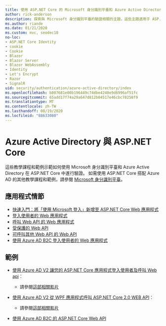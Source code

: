 ```yaml
---
title: 使用 ASP.NET Core 的 Microsoft 身分識別平臺和 Azure Active Directory
author: rick-anderson
description: 探索與 Microsoft 身分識別平臺的驗證相關的主題，這些主題適用于 ASP.NET Core 中的 web 應用程式和 Api 的 Azure Active Directory。
ms.author: riande
ms.date: 01/21/2020
ms.custom: mvc, seodec18
no-loc:
- ASP.NET Core Identity
- cookie
- Cookie
- Blazor
- Blazor Server
- Blazor WebAssembly
- Identity
- Let's Encrypt
- Razor
- SignalR
uid: security/authentication/azure-active-directory/index
ms.openlocfilehash: b807681e00b196449c74dbe4240e9d6996af51fc
ms.sourcegitcommit: 65add17f74a29a647d812b04517e46cbc78258f9
ms.translationtype: MT
ms.contentlocale: zh-TW
ms.lasthandoff: 08/19/2020
ms.locfileid: "88633080"
---
```

# <a name="azure-active-directory-with-aspnet-core"></a>Azure Active Directory 與 ASP.NET Core

這些教學課程和範例示範如何使用 Microsoft 身分識別平臺和 Azure Active Directory 在 ASP.NET Core 中進行驗證。 如需使用 ASP.NET Core 搭配 Azure AD 的其他教學課程和範例，請參閱 [Microsoft 身分識別平臺](/azure/active-directory/develop/)。

## <a name="application-scenarios"></a>應用程式情節

* [快速入門：將「使用 Microsoft 登入」新增至 ASP.NET Core Web 應用程式](/azure/active-directory/develop/quickstart-v2-aspnet-core-webapp)
* [登入使用者的 Web 應用程式](/azure/active-directory/develop/scenario-web-app-sign-user-overview?tabs=aspnetcore)
* [呼叫 Web API 的 Web 應用程式](/azure/active-directory/develop/scenario-web-app-call-api-overview)
* [受保護的 Web API](/azure/active-directory/develop/scenario-protected-web-api-overview)
* [可呼叫其他 Web API 的 Web API](/azure/active-directory/develop/scenario-web-api-call-api-overview)
* [使用 Azure AD B2C 登入使用者的 Web 應用程式](xref:security/authentication/azure-ad-b2c)

## <a name="samples"></a>範例

* [使用 Azure AD V2 讓您的 ASP.NET Core 應用程式登入使用者及呼叫 Web api](/samples/azure-samples/active-directory-aspnetcore-webapp-openidconnect-v2/enable-webapp-signin/)： 
  * 請參閱[這部相關影片](https://channel9.msdn.com/Events/Build/2018/THR5001)

* [使用 Azure AD V2 從 WPF 應用程式呼叫 ASP.NET Core 2.0 WEB API](/samples/azure-samples/active-directory-dotnet-native-aspnetcore-v2/calling-an-aspnet-core-web-api-from-a-wpf-application-using-azure-ad-v2/)： 
  * 請參閱[這部相關影片](https://channel9.msdn.com/Events/Build/2018/THR5000)

* [使用 Azure AD B2C 的 ASP.NET Core Web API](https://azure.microsoft.com/resources/samples/active-directory-b2c-dotnetcore-webapi/)
